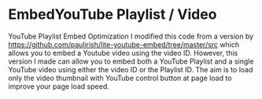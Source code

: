 # EmbedYouTube Playlist / Video
YouTube Playlist Embed Optimization 
I modified this code from a version by https://github.com/paulirish/lite-youtube-embed/tree/master/src which allows you to embed a Youtube video using the video ID. However, this version I made can allow you to embed both a YouTube Playlist and a single YouTube video using either the video ID or the Playlist ID. The aim is to load only the video thumbnail with YouTube control button at page load to improve your page load speed. 

